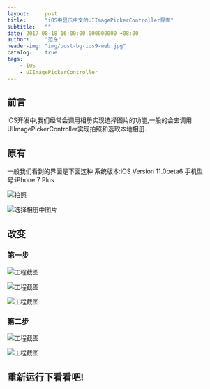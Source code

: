 ```yaml
---
layout:     post
title:      "iOS中显示中文的UIImagePickerController界面"
subtitle:   ""
date: 2017-08-18 16:00:00.000000000 +08:00
author:     "范东"
header-img: "img/post-bg-ios9-web.jpg"
catalog:    true
tags:
    - iOS
    - UIImagePickerController
---
```

## 前言
iOS开发中,我们经常会调用相册实现选择图片的功能,一般的会去调用UIImagePickerController实现拍照和选取本地相册.
## 原有
一般我们看到的界面是下面这种
系统版本:iOS Version 11.0beta6
手机型号:iPhone 7 Plus

![拍照](http://img.blog.fandong.me/2017-08-18-iOS-UIImagePickerController-01.PNG)

![选择相册中图片](http://img.blog.fandong.me/2017-08-18-iOS-UIImagePickerController-02.PNG)

## 改变
### 第一步

![工程截图](http://img.blog.fandong.me/2017-08-18-iOS-UIImagePickerController-03.PNG)

![工程截图](http://img.blog.fandong.me/2017-08-18-iOS-UIImagePickerController-04.PNG)

![工程截图](http://img.blog.fandong.me/2017-08-18-iOS-UIImagePickerController-05.PNG)

### 第二步

![工程截图](http://img.blog.fandong.me/2017-08-18-iOS-UIImagePickerController-06.PNG)

![工程截图](http://img.blog.fandong.me/2017-08-18-iOS-UIImagePickerController-07.PNG)

## 重新运行下看看吧!